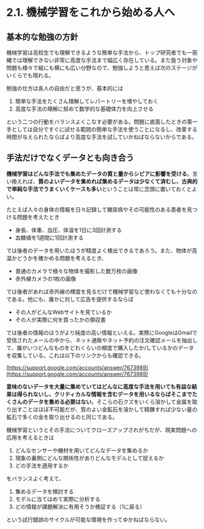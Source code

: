 # 2.1. 機械学習をこれから始める人へ

## 基本的な勉強の方針

機械学習は高校生でも理解できるような簡単な手法から、トップ研究者でも一筋縄では理解できない非常に高度な手法まで幅広く存在している。また扱う対象や問題も様々で縦にも横にも広い分野なので、勉強しようと思えば次のステージがいくらでも現れる。

勉強の仕方は各人の自由だと思うが、基本的には

1. 簡単な手法をたくさん理解してレパートリーを増やしておく
2. 高度な手法の理解に努めて数学的な基礎体力を向上させる

という二つの行動をバランスよくこなす必要がある。問題に直面したときの第一手としては自分ですぐに試せる範囲の簡単な手法を使うことになるし、改善する時間が与えられたならばより高度な手法を試していかねばならないからである。

## 手法だけでなくデータとも向き合う

**機械学習はどんな手法でも集めたデータの質と量からシビアに影響を受ける**。言い換えれば、**質のよいデータを集めれば集めるデータは少なくて済むし、古典的で単純な手法でうまくいくケースも多い**ということは常に念頭に置いておくとよい。

たとえば人々の身体の情報を日々記録して糖尿病やその可能性のある患者を見つける問題を考えたとき

* 身長、体重、血圧、体温を1日に3回計測する
* 血糖値を1週間に1回計測する

では後者のデータを用いたほうが精度よく検出できるであろう。また、物体が高温かどうかを確かめる問題を考えるとき、

* 普通のカメラで様々な物体を撮影した数万枚の画像
* 赤外線カメラの1枚の画像

では後者があれば赤外線の輝度を見るだけで機械学習など使わなくても十分なのである。他にも、誰かに対して広告を提供するならば

* その人がどんなWebサイトを見ているか
* その人が実際に何を買ったかの領収書

では後者の情報のほうがより純度の高い情報といえる。実際にGoogleはGmailで受信されたメールの中から、ネット通販やネット予約の注文確認メールを抽出して、誰がいつどんなものをどれくらいの頻度で購入したか/しているかのデータを収集している。これは以下のリンクからも確認できる。

[https://support.google.com/accounts/answer/7673989](https://support.google.com/accounts/answer/7673989)

**意味のないデータを大量に集めていてはどんなに高度な手法を用いても有益な結果は得られないし、クリティカルな情報を含むデータを用いるならばそこまでたくさんのデータを集める必要はない**。そこらの石クズをいくら溶かして金属を取り出すことはほぼ不可能だが、質のよい金鉱石を溶かして精錬すれば少ない量の鉱石で多くの金を取り出せるのと同じである。

機械学習というとその手法についてクローズアップされがちだが、現実問題への応用を考えるときは

1. どんなセンサーや機材を用いてどんなデータを集めるか
2. 現象の裏側にどんな関係性がありどんなモデルとして捉えるか
3. どの手法を適用するか

をバランスよく考えて、

1. 集めるデータを検討する
2. モデルに当てはめて実際に分析する
3. どの情報が課題解決に有用そうか検証する（1に戻る）

という試行錯誤のサイクルが可能な環境を作ってゆかねばならない。

